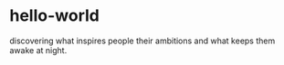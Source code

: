 # hello-world 
discovering what inspires people their ambitions and what keeps them awake at night.
